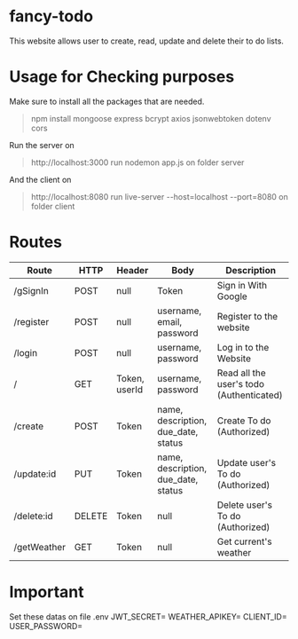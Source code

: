 # fancy-todo

This website allows user to create, read, update and delete their to do lists. 

# Usage for Checking purposes
Make sure to install all the packages that are needed.
> npm install mongoose express bcrypt axios jsonwebtoken dotenv cors 

Run the server on
> http://localhost:3000
run nodemon app.js on folder server

And the client on
>http://localhost:8080
run live-server --host=localhost --port=8080 on folder client

# Routes
| Route | HTTP | Header | Body | Description|
| ----------- | ----------- |----------- |----------- | ----------- |
| /gSignIn | POST |null | Token|Sign in With Google| ----------- |
| /register | POST |null|username, email, password|Register to the website|
| /login | POST |null|username, password|Log in to the Website
| /| GET |Token, userId|username, password|Read all the user's todo (Authenticated)
| /create| POST |Token|name, description, due_date, status|Create To do (Authorized)
| /update:id| PUT |Token|name, description, due_date, status|Update user's To do (Authorized)
| /delete:id| DELETE |Token|null|Delete user's To do (Authorized)
| /getWeather| GET |Token|null|Get current's weather

# Important
Set these datas on file .env
JWT_SECRET=
WEATHER_APIKEY=
CLIENT_ID=
USER_PASSWORD=




   

